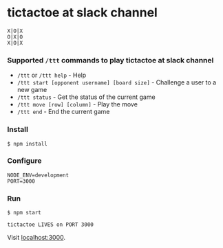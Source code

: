 # tictactoe at slack channel

```shell
X|O|X
O|X|O
X|O|X
```

### Supported `/ttt` commands to play tictactoe at slack channel

- `/ttt` or `/ttt help` - Help
- `/ttt start [opponent username] [board size]` - Challenge a user to a new game
- `/ttt status` - Get the status of the current game
- `/ttt move [row] [column]` - Play the move
- `/ttt end` - End the current game

### Install

```shell
$ npm install
```

### Configure

```shell
NODE_ENV=development
PORT=3000
```
### Run

```shell
$ npm start

tictactoe LIVES on PORT 3000
```

Visit [localhost:3000](http://localhost:3000).

